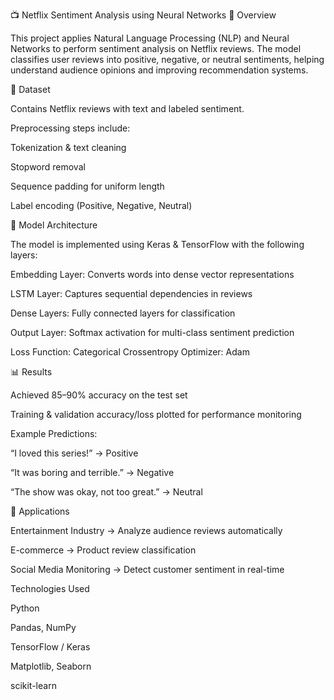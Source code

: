 📺 Netflix Sentiment Analysis using Neural Networks
📌 Overview

This project applies Natural Language Processing (NLP) and Neural Networks to perform sentiment analysis on Netflix reviews.
The model classifies user reviews into positive, negative, or neutral sentiments, helping understand audience opinions and improving recommendation systems.

📂 Dataset

Contains Netflix reviews with text and labeled sentiment.

Preprocessing steps include:

Tokenization & text cleaning

Stopword removal

Sequence padding for uniform length

Label encoding (Positive, Negative, Neutral)

🧠 Model Architecture

The model is implemented using Keras & TensorFlow with the following layers:

Embedding Layer: Converts words into dense vector representations

LSTM Layer: Captures sequential dependencies in reviews

Dense Layers: Fully connected layers for classification

Output Layer: Softmax activation for multi-class sentiment prediction

Loss Function: Categorical Crossentropy
Optimizer: Adam

📊 Results

Achieved 85–90% accuracy on the test set

Training & validation accuracy/loss plotted for performance monitoring

Example Predictions:

“I loved this series!” → Positive

“It was boring and terrible.” → Negative

“The show was okay, not too great.” → Neutral

🚀 Applications

Entertainment Industry → Analyze audience reviews automatically

E-commerce → Product review classification

Social Media Monitoring → Detect customer sentiment in real-time

Technologies Used

Python

Pandas, NumPy

TensorFlow / Keras

Matplotlib, Seaborn

scikit-learn

